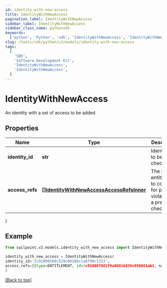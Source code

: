 ```yaml
---
id: identity-with-new-access
title: IdentityWithNewAccess
pagination_label: IdentityWithNewAccess
sidebar_label: IdentityWithNewAccess
sidebar_class_name: pythonsdk
keywords:
  ['python', 'Python', 'sdk', 'IdentityWithNewAccess', 'IdentityWithNewAccess']
slug: /tools/sdk/python/v3/models/identity-with-new-access
tags:
  [
    'SDK',
    'Software Development Kit',
    'IdentityWithNewAccess',
    'IdentityWithNewAccess',
  ]
---
```


# IdentityWithNewAccess

An identity with a set of access to be added

## Properties

| Name | Type | Description | Notes |
| --- | --- | --- | --- |
| **identity_id** | **str** | Identity id to be checked. | [required] |
| **access_refs** | [**[]IdentityWithNewAccessAccessRefsInner**](identity-with-new-access-access-refs-inner) | The list of entitlements to consider for possible violations in a preventive check. | [required] |

}

## Example

```python
from sailpoint.v3.models.identity_with_new_access import IdentityWithNewAccess

identity_with_new_access = IdentityWithNewAccess(
identity_id='2c91808568c529c60168cca6f90c1313',
access_refs=[{type=ENTITLEMENT, id=2c918087682f9a86016839c050861ab1, name=CN=Information Access,OU=test,OU=test-service,DC=TestAD,DC=local}, {type=ENTITLEMENT, id=2c918087682f9a86016839c0509c1ab2, name=CN=Information Technology,OU=test,OU=test-service,DC=TestAD,DC=local}]
)

```

[[Back to top]](#)
